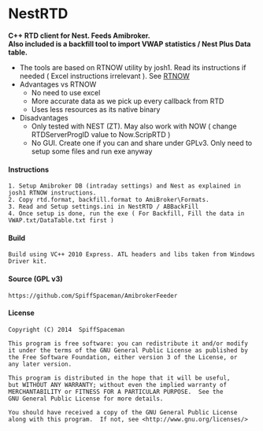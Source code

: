 NestRTD
=======

**C++ RTD client for Nest. Feeds Amibroker.  
Also included is a backfill tool to import VWAP statistics / Nest Plus Data table.**  

  * The tools are based on RTNOW utility by josh1. Read its instructions if needed ( Excel instructions irrelevant ).
    See [RTNOW](http://www.traderji.com/intraday/82733-free-realtime-data-now-nest-odin-trade-tiger-google-yahoo-amibroker-fcharts-ms.html)  
  * Advantages vs RTNOW  
    - No need to use excel  
    - More accurate data as we pick up every callback from RTD  
    - Uses less resources as its native binary  
  * Disadvantages  
    - Only tested with NEST (ZT). May also work with NOW ( change RTDServerProgID value to Now.ScripRTD )  
    - No GUI. Create one if you can and share under GPLv3. Only need to setup some files and run exe anyway  

#### Instructions        
    1. Setup Amibroker DB (intraday settings) and Nest as explained in josh1 RTNOW instructions.
    2. Copy rtd.format, backfill.format to AmiBroker\Formats.
    3. Read and Setup settings.ini in NestRTD / ABBackFill	    
    4. Once setup is done, run the exe ( For Backfill, Fill the data in VWAP.txt/DataTable.txt first )

#### Build
    Build using VC++ 2010 Express. ATL headers and libs taken from Windows Driver kit.

#### Source (GPL v3)
    https://github.com/SpiffSpaceman/AmibrokerFeeder

#### License
    Copyright (C) 2014  SpiffSpaceman

    This program is free software: you can redistribute it and/or modify
    it under the terms of the GNU General Public License as published by
    the Free Software Foundation, either version 3 of the License, or
    any later version.

    This program is distributed in the hope that it will be useful,
    but WITHOUT ANY WARRANTY; without even the implied warranty of
    MERCHANTABILITY or FITNESS FOR A PARTICULAR PURPOSE.  See the
    GNU General Public License for more details.

    You should have received a copy of the GNU General Public License
    along with this program.  If not, see <http://www.gnu.org/licenses/>
